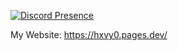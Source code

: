 [![Discord Presence](https://lanyard.cnrad.dev/api/330963539475038209)](https://discord.com/users/330963539475038209)

My Website: https://hxvy0.pages.dev/

